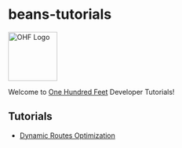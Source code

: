 # beans-tutorials
<img src="https://www.beans.ai/img/img-logo-black.png" alt="OHF Logo" style="height: 100px; width:100px;"/>

Welcome to [One Hundred Feet](https://www.beans.ai) Developer Tutorials!


## Tutorials

- [Dynamic Routes Optimization](https://github.com/beansai/beans-tutorials/tree/main/dynamic-routes-optimization)

